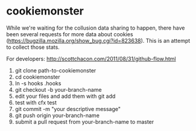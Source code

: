 cookiemonster
=============
While we're waiting for the collusion data sharing to happen, there have been several requests for more data about cookies (https://bugzilla.mozilla.org/show_bug.cgi?id=823638). This is an attempt to collect those stats.

For developers: http://scottchacon.com/2011/08/31/github-flow.html

1. git clone path-to-cookiemonster
2. cd cookiemonster
3. ln -s hooks .hooks
4. git checkout -b your-branch-name
5. edit your files and add them with git add
6. test with cfx test
7. git commit -m "your descriptive message"
8. git push origin your-branch-name
9. submit a pull request from your-branch-name to master
